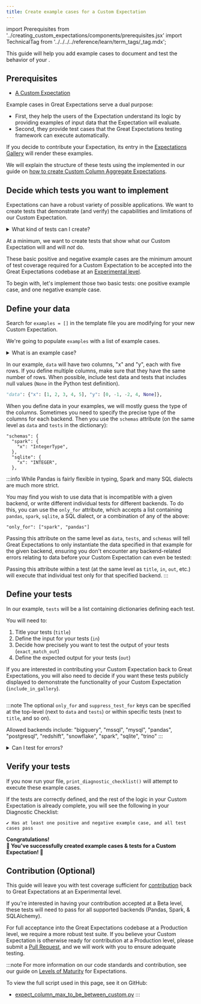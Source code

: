 ```yaml
---
title: Create example cases for a Custom Expectation
---
```

import Prerequisites from '../creating_custom_expectations/components/prerequisites.jsx'
import TechnicalTag from '../../../../reference/learn/term_tags/_tag.mdx';

This guide will help you add example cases to document and test the behavior of your <TechnicalTag tag="expectation" text="Expectation" />. 

## Prerequisites

<Prerequisites>

 - [A Custom Expectation](../custom_expectations_lp.md)

</Prerequisites>


Example cases in Great Expectations serve a dual purpose:
* First, they help the users of the Expectation understand its logic by providing examples of input data that the Expectation will evaluate.
* Second, they provide test cases that the Great Expectations testing framework can execute automatically.

If you decide to contribute your Expectation, its entry in the [Expectations Gallery](https://greatexpectations.io/expectations/) will render these examples.

We will explain the structure of these tests using the <TechnicalTag tag="custom_expectation" text="Custom Expectation" /> implemented in our guide on [how to create Custom Column Aggregate Expectations](../creating_custom_expectations/how_to_create_custom_column_aggregate_expectations.md).

## Decide which tests you want to implement

Expectations can have a robust variety of possible applications. We want to create tests that demonstrate (and verify) the capabilities and limitations of our Custom Expectation.

<details>
  <summary>What kind of tests can I create?</summary>
These tests can include examples intended to pass, fail, or error out, and expected results can be as open-ended as <inlineCode>{`{"success": False}`}</inlineCode>, or as granular as:
<code>{`{
  "success": True,
  "expectation_config": {
      "expectation_type": "expect_column_value_z_scores_to_be_less_than",
      "kwargs": {
          "column": "a",
          "mostly": 0.9,
          "threshold": 4,
          "double_sided": True,
      },
      "meta": {},
  },
  "result": {
      "element_count": 6,
      "unexpected_count": 0,
      "unexpected_percent": 0.0,
      "partial_unexpected_list": [],
      "missing_count": 0,
      "missing_percent": 0.0,
      "unexpected_percent_total": 0.0,
      "unexpected_percent_nonmissing": 0.0,
  },
  "exception_info": {
      "raised_exception": False,
      "exception_traceback": None,
      "exception_message": None,
  }
}`}
</code>
</details>

At a minimum, we want to create tests that show what our Custom Expectation will and will *not* do. 

These basic positive and negative example cases are the minimum amount of test coverage required for a Custom Expectation to be accepted into the Great Expectations codebase at an [Experimental level](/oss/contributing/contributing_maturity.md#expectation-contributions).

To begin with, let's implement those two basic tests: one positive example case, and one negative example case. 

## Define your data

Search for `examples = []` in the template file you are modifying for your new Custom Expectation. 

We're going to populate `examples` with a list of example cases.

<details>
  <summary>What is an example case?</summary>
Each example is a dictionary with two keys:
<ul>
<li> <code>data</code>: defines the input data of the example as a table/dataframe. </li>
<li> <code>tests</code>: a list of test cases that use the data defined above as input to validate against. </li>
    <ul>
        <li> <code>title</code>: a descriptive name for the test case. Make sure to have no spaces. </li>
        <li> <code>include_in_gallery</code>: set it to True if you want this test case to be visible in the gallery as an example (true for most test cases). </li>
        <li> <code>in</code>: contains exactly the parameters that you want to pass in to the Expectation. <inlineCode>{`"in": {"column": "x", "min_value": 4}`}</inlineCode> would be equivalent to <code>expect_column_max_to_be_between_custom(column="x", min_value=4)</code> </li>
        <li> <code>out</code>: indicates the results the test requires from the <code>ValidationResult</code> needed to pass. </li>
        <li> <code>exact_match_out</code>: if you set <code>exact_match_out=False</code>, then you don’t need to include all the elements of the result object - only the ones that are important to test, such as <inlineCode>{`{"success": True}`}</inlineCode>. </li>
    </ul>
</ul>
</details>

In our example, `data` will have two columns, "x" and "y", each with five rows. If you define multiple columns, make sure that they have the same number of rows. When possible, include test data and tests that includes null values (`None` in the Python test definition).

```python title="Python"
"data": {"x": [1, 2, 3, 4, 5], "y": [0, -1, -2, 4, None]},
```

When you define data in your examples, we will mostly guess the type of the columns. 
Sometimes you need to specify the precise type of the columns for each backend. Then you use the `schemas` attribute (on the same level as `data` and `tests` in the dictionary):

```console title="Dictionary"
"schemas": {
  "spark": {
    "x": "IntegerType",
  },
  "sqlite": {
    "x": "INTEGER",
  },
```

:::info
While Pandas is fairly flexible in typing, Spark and many SQL dialects are much more strict. 

You may find you wish to use data that is incompatible with a given backend, or write different individual tests for different backends. 
To do this, you can use the `only_for` attribute, which accepts a list containing `pandas`, `spark`, `sqlite`, a SQL dialect, or a combination of any of the above:

```console title="Dictionary"
"only_for": ["spark", "pandas"]
```

Passing this attribute on the same level as `data`, `tests`, and `schemas` 
will tell Great Expectations to only instantiate the data specified in that example for the given backend, ensuring you don't encounter any backend-related errors relating to data before your Custom Expectation can even be tested:


Passing this attribute within a test (at the same level as `title`, `in`, `out`, etc.) will execute that individual test only for that specified backend.
:::

## Define your tests

In our example, `tests` will be a list containing dictionaries defining each test. 

You will need to:
1. Title your tests (`title`)
2. Define the input for your tests (`in`)
3. Decide how precisely you want to test the output of your tests (`exact_match_out`)
4. Define the expected output for your tests (`out`)

If you are interested in contributing your Custom Expectation back to Great Expectations, you will also need to decide if you want these tests publicly displayed to demonstrate the functionality of your Custom Expectation (`include_in_gallery`).

```python title="Python" name="docs/docusaurus/docs/snippets/expect_column_max_to_be_between_custom.py examples"
```

:::note
The optional `only_for` and `suppress_test_for` keys can be specified at the top-level (next to `data` and `tests`) or within specific tests (next to `title`, and so on).

Allowed backends include: "bigquery", "mssql", "mysql", "pandas", "postgresql", "redshift", "snowflake", "spark", "sqlite", "trino"
:::

<details>
  <summary>Can I test for errors?</summary>
Yes! If you would like to define an example case illustrating when your Custom Expectation should throw an error, 
you can pass an empty <code>out</code> key, and include an <code>error</code> key defining a <code>traceback_substring</code>. 
<br/><br/>
For example:
<br/><br/>
<code>{`"out": {},
"error": {
    "traceback_substring" : "TypeError: Column values, min_value, and max_value must either be None or of the same type."
}`}
</code>
</details>

## Verify your tests

If you now run your file, `print_diagnostic_checklist()` will attempt to execute these example cases.

If the tests are correctly defined, and the rest of the logic in your Custom Expectation is already complete, you will see the following in your Diagnostic Checklist:

```console title="Output"
✔ Has at least one positive and negative example case, and all test cases pass
```

<div style={{"text-align":"center"}}>
<p style={{"color":"#8784FF","font-size":"1.4em"}}><b>
Congratulations!<br/>&#127881; You've successfully created example cases & tests for a Custom Expectation! &#127881;
</b></p>
</div>

## Contribution (Optional)

This guide will leave you with test coverage sufficient for [contribution](https://github.com/great-expectations/great_expectations/blob/develop/CONTRIBUTING_EXPECTATIONS.md) back to Great Expectations at an Experimental level.  

If you're interested in having your contribution accepted at a Beta level, these tests will need to pass for all supported backends (Pandas, Spark, & SQLAlchemy).

For full acceptance into the Great Expectations codebase at a Production level, we require a more robust test suite. 
If you believe your Custom Expectation is otherwise ready for contribution at a Production level, please submit a [Pull Request](https://github.com/great-expectations/great_expectations/pulls), and we will work with you to ensure adequate testing.

:::note
For more information on our code standards and contribution, see our guide on [Levels of Maturity](/oss/contributing/contributing_maturity.md#expectation-contributions) for Expectations.

To view the full script used in this page, see it on GitHub:
- [expect_column_max_to_be_between_custom.py](https://github.com/great-expectations/great_expectations/blob/develop/docs/docusaurus/docs/snippets/expect_column_max_to_be_between_custom.py)
:::